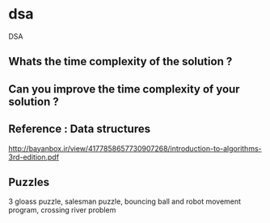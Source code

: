 # dsa
DSA

## Whats the time complexity of the solution ?

## Can you improve the time complexity of your solution ?

## Reference :  Data structures
http://bayanbox.ir/view/4177858657730907268/introduction-to-algorithms-3rd-edition.pdf

## Puzzles 
3 gloass puzzle, salesman puzzle, bouncing ball and robot movement program, crossing river problem
